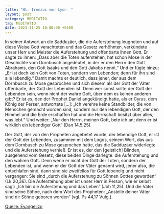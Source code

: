 ```yaml
---
title: "Hl. Irenäus von Lyon  "
layout: post
category: MEDITATIO
tag: MEDITATIO
date: 2023-11-25 10:00:00 +0100
---
```

In seiner Antwort an die Sadduzäer, die die Auferstehung leugneten und auf diese Weise Gott verachteten und das Gesetz verhöhnten, verkündete unser Herr und Meister die Auferstehung und offenbarte ihnen Gott. Er sagte zu ihnen: „Dass aber die Toten auferstehen, hat schon Mose in der Geschichte vom Dornbusch angedeutet, in der er den Herrn den Gott Abrahams, den Gott Isaaks und den Gott Jakobs nennt.<!--more-->“ Und er fügte hinzu: „Er ist doch kein Gott von Toten, sondern von Lebenden; denn für ihn sind alle lebendig.“ Damit machte er deutlich, dass jener, der aus dem Dornbusch zu Mose gesprochen und sich diesem als der Gott der Väter offenbarte, der Gott der Lebenden ist. Denn wer sonst sollte der Gott der Lebenden sein, wenn nicht der wahre Gott, über dem es keinen anderen gibt? Er ist es, den der Prophet Daniel angekündigt hatte, als er Cyrus, dem König der Perser, antwortete […]: „Ich verehre keine Standbilder, die von Menschen gemacht worden sind, sondern nur den lebendigen Gott, der den Himmel und die Erde erschaffen hat und die Herrschaft besitzt über alles, was lebt.“ Und weiter: „Nur den Herrn, meinen Gott, bete ich an; denn er ist wirklich ein lebendiger Gott“ (Dan 14,5.25).

Der Gott, der von den Propheten angebetet wurde, der lebendige Gott, er ist der Gott der Lebenden, zusammen mit dem Logos, seinem Wort, das aus dem Dornbusch zu Mose gesprochen hatte, das die Sadduzäer widerlegte und die Auferstehung verhieß. Er ist es, der den [geistlich] Blinden, ausgehend vom Gesetz, diese beiden Dinge darlegte: die Auferstehung und den wahren Gott. Denn wenn er nicht der Gott der Toten, sondern der Lebenden ist, und wenn er der Gott der Väter genannt wird, jener also, die entschlafen sind, dann sind sie zweifellos für Gott lebendig und nicht vergangen: Sie sind „durch die Auferstehung zu Söhnen Gottes geworden“ (Lk 20,36). Die Auferstehung aber ist unser Herr in Person, wie er selbst sagt: „Ich bin die Auferstehung und das Leben“ (Joh 11,25). Und die Väter sind seine Söhne, nach dem Wort des Propheten: „Anstelle deiner Väter sind dir Söhne geboren worden“ (vgl. Ps 44,17 Vulg.). 



[Quelle: Evangelizo](https://evangeliumtagfuertag.org/DE/gospel)